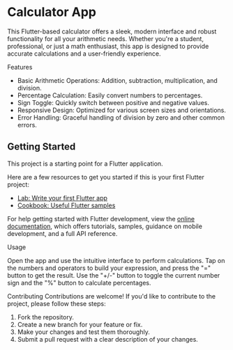 # Calculator App

This Flutter-based calculator offers a sleek, modern interface and robust functionality for all your arithmetic needs. Whether you're a student, professional, or just a math enthusiast, this app is designed to provide accurate calculations and a user-friendly experience.

Features
- Basic Arithmetic Operations: Addition, subtraction, multiplication, and division.
- Percentage Calculation: Easily convert numbers to percentages.
- Sign Toggle: Quickly switch between positive and negative values.
- Responsive Design: Optimized for various screen sizes and orientations.
- Error Handling: Graceful handling of division by zero and other common errors.

## Getting Started

This project is a starting point for a Flutter application.

Here are a few resources to get you started if this is your first Flutter project:

- [Lab: Write your first Flutter app](https://docs.flutter.dev/get-started/codelab)
- [Cookbook: Useful Flutter samples](https://docs.flutter.dev/cookbook)

For help getting started with Flutter development, view the
[online documentation](https://docs.flutter.dev/), which offers tutorials,
samples, guidance on mobile development, and a full API reference.

Usage

Open the app and use the intuitive interface to perform calculations. Tap on the numbers and operators to build your expression, and press the "=" button to get the result. Use the "+/-" button to toggle the current number sign and the "%" button to calculate percentages.

Contributing
Contributions are welcome! If you'd like to contribute to the project, please follow these steps:

1. Fork the repository.
2. Create a new branch for your feature or fix.
3. Make your changes and test them thoroughly.
4. Submit a pull request with a clear description of your changes.
